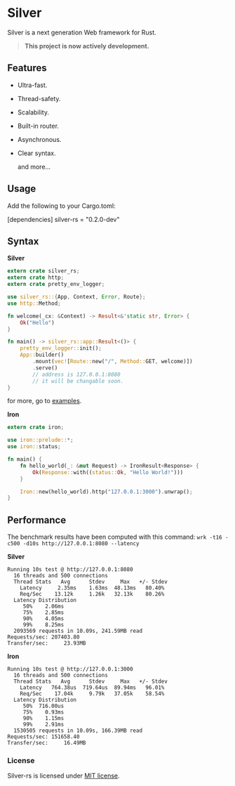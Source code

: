 # Silver


Silver is a next generation Web framework for Rust.

> **This project is now actively development.**

## Features

- Ultra-fast.
- Thread-safety.
- Scalability.
- Built-in router.
- Asynchronous.
- Clear syntax.

    and more...


## Usage

Add the following to your Cargo.toml:

[dependencies]
silver-rs = "0.2.0-dev"


## Syntax

**Silver**

```rust
extern crate silver_rs;
extern crate http;
extern crate pretty_env_logger;

use silver_rs::{App, Context, Error, Route};
use http::Method;

fn welcome(_cx: &Context) -> Result<&'static str, Error> {
    Ok("Hello")
}

fn main() -> silver_rs::app::Result<()> {
    pretty_env_logger::init();
    App::builder()
        .mount(vec![Route::new("/", Method::GET, welcome)])
        .serve()
        // address is 127.0.0.1:8080
        // it will be changable soon.
}
```
for more, go to [examples](/examples).

**Iron**

```rust
extern crate iron;

use iron::prelude::*;
use iron::status;

fn main() {
    fn hello_world(_: &mut Request) -> IronResult<Response> {
        Ok(Response::with((status::Ok, "Hello World!")))
    }

    Iron::new(hello_world).http("127.0.0.1:3000").unwrap();
}
```

## Performance
The benchmark results have been computed with this command: 
```wrk -t16 -c500 -d10s http://127.0.0.1:8080 --latency```

**Silver**

```
Running 10s test @ http://127.0.0.1:8080
  16 threads and 500 connections
  Thread Stats   Avg      Stdev     Max   +/- Stdev
    Latency     2.35ms    1.63ms  48.13ms   80.40%
    Req/Sec    13.12k     1.26k   32.13k    80.26%
  Latency Distribution
     50%    2.06ms
     75%    2.85ms
     90%    4.05ms
     99%    8.25ms
  2093569 requests in 10.09s, 241.59MB read
Requests/sec: 207403.80
Transfer/sec:     23.93MB
```

**Iron**

```
Running 10s test @ http://127.0.0.1:3000
  16 threads and 500 connections
  Thread Stats   Avg      Stdev     Max   +/- Stdev
    Latency   764.38us  719.64us  89.94ms   96.01%
    Req/Sec    17.04k     9.79k   37.05k    58.54%
  Latency Distribution
     50%  716.00us
     75%    0.93ms
     90%    1.15ms
     99%    2.91ms
  1530505 requests in 10.09s, 166.39MB read
Requests/sec: 151658.40
Transfer/sec:     16.49MB
```



### License

Silver-rs is licensed under [MIT license](LICENSE-MIT).
